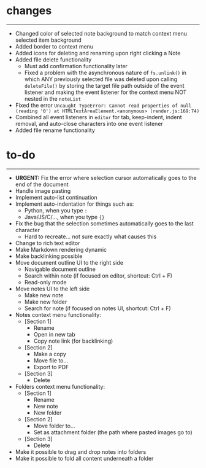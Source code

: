 # changes
---
- Changed color of selected note background to match context menu selected item background
- Added border to context menu
- Added icons for deleting and renaming upon right clicking a Note
- Added file delete functionality
    - Must add confirmation functionality later
    - Fixed a problem with the asynchronous nature of `fs.unlink()` in which ANY previously selected file was deleted upon calling `deleteFile()` by storing the target file path outside of the event listener and making the event listener for the context menu NOT nested in the `noteList`
- Fixed the error `Uncaught TypeError: Cannot read properties of null (reading '0') at HTMLTextAreaElement.<anonymous> (render.js:169:74)`
- Combined all event listeners in `editor` for tab, keep-indent, indent removal, and auto-close characters into one event listener 
- Added file rename functionality

# to-do
--- 
- **URGENT:** Fix the error where selection cursor automatically goes to the end of the document
- Handle image pasting
- Implement auto-list continuation
- Implement auto-indentation for things such as:
    - Python, when you type `:`
    - Java/JS/C/..., when you type `{}`
- Fix the bug that the selection sometimes automatically goes to the last character 
    - Hard to recreate... not sure exactly what causes this
- Change to rich text editor
- Make Markdown rendering dynamic
- Make backlinking possible 
- Move document outline UI to the right side
    - Navigable document outline
    - Search within note (if focused on editor, shortcut: Ctrl + F)
    - Read-only mode
- Move notes UI to the left side 
    - Make new note
    - Make new folder
    - Search for note (if focused on notes UI, shortcut: Ctrl + F)
- Notes context menu functionality:
    - \[Section 1\] 
        - Rename
        - Open in new tab
        - Copy note link (for backlinking)
    - \[Section 2\] 
        - Make a copy
        - Move file to...
        - Export to PDF
    - \[Section 3\] 
        - Delete 
- Folders context menu functionality:
    - \[Section 1\] 
        - Rename
        - New note
        - New folder
    - \[Section 2\] 
        - Move folder to...
        - Set as attachment folder (the path where pasted images go to)
    - \[Section 3\]
        - Delete
- Make it possible to drag and drop notes into folders
- Make it possible to fold all content underneath a folder